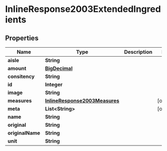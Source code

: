 

# InlineResponse2003ExtendedIngredients

## Properties

Name | Type | Description | Notes
------------ | ------------- | ------------- | -------------
**aisle** | **String** |  | 
**amount** | [**BigDecimal**](BigDecimal.md) |  | 
**consitency** | **String** |  | 
**id** | **Integer** |  | 
**image** | **String** |  | 
**measures** | [**InlineResponse2003Measures**](InlineResponse2003Measures.md) |  |  [optional]
**meta** | **List&lt;String&gt;** |  |  [optional]
**name** | **String** |  | 
**original** | **String** |  | 
**originalName** | **String** |  | 
**unit** | **String** |  | 



